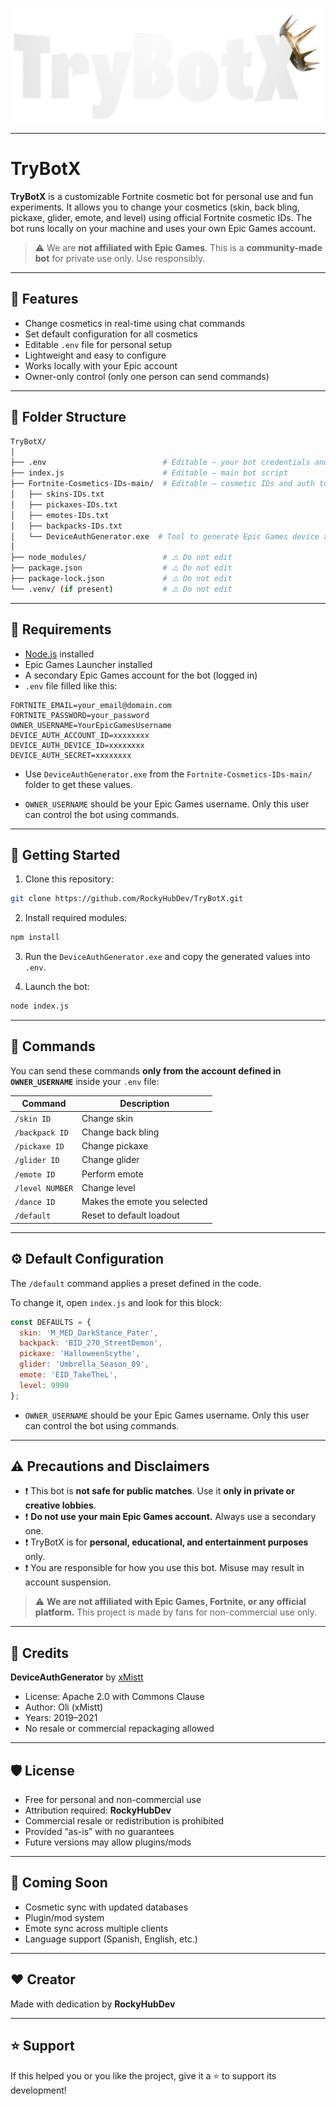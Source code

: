 <p align="left">
  <img src="assets/Logo-L.png" alt="TryBotX" width="500">
</p>

---

# TryBotX

**TryBotX** is a customizable Fortnite cosmetic bot for personal use and fun experiments. It allows you to change your cosmetics (skin, back bling, pickaxe, glider, emote, and level) using official Fortnite cosmetic IDs. The bot runs locally on your machine and uses your own Epic Games account.

> ⚠️ We are **not affiliated with Epic Games**. This is a **community-made bot** for private use only. Use responsibly.

---

## 🔧 Features

- Change cosmetics in real-time using chat commands  
- Set default configuration for all cosmetics  
- Editable `.env` file for personal setup  
- Lightweight and easy to configure  
- Works locally with your Epic account  
- Owner-only control (only one person can send commands)

---

## 📁 Folder Structure

```bash
TryBotX/
│
├── .env                          # Editable – your bot credentials and owner info
├── index.js                      # Editable – main bot script
├── Fortnite-Cosmetics-IDs-main/  # Editable – cosmetic IDs and auth tool
│   ├── skins-IDs.txt
│   ├── pickaxes-IDs.txt
│   ├── emotes-IDs.txt
│   ├── backpacks-IDs.txt
│   └── DeviceAuthGenerator.exe  # Tool to generate Epic Games device auth
│
├── node_modules/                 # ⚠️ Do not edit
├── package.json                  # ⚠️ Do not edit
├── package-lock.json             # ⚠️ Do not edit
└── .venv/ (if present)           # ⚠️ Do not edit
````

---

## 🧪 Requirements

* [Node.js](https://nodejs.org/) installed
* Epic Games Launcher installed
* A secondary Epic Games account for the bot (logged in)
* `.env` file filled like this:

```env
FORTNITE_EMAIL=your_email@domain.com
FORTNITE_PASSWORD=your_password
OWNER_USERNAME=YourEpicGamesUsername
DEVICE_AUTH_ACCOUNT_ID=xxxxxxxx
DEVICE_AUTH_DEVICE_ID=xxxxxxxx
DEVICE_AUTH_SECRET=xxxxxxxx
```

* Use `DeviceAuthGenerator.exe` from the `Fortnite-Cosmetics-IDs-main/` folder to get these values.

* `OWNER_USERNAME` should be your Epic Games username. Only this user can control the bot using commands.

---

## 🚀 Getting Started

1. Clone this repository:

```bash
git clone https://github.com/RockyHubDev/TryBotX.git
```

2. Install required modules:

```bash
npm install
```

3. Run the `DeviceAuthGenerator.exe` and copy the generated values into `.env`.

4. Launch the bot:

```bash
node index.js
```

---

## 🤖 Commands

You can send these commands **only from the account defined in `OWNER_USERNAME`** inside your `.env` file:

| Command          | Description              |
| ---------------- | ------------------------ |
| `/skin ID`       | Change skin              |
| `/backpack ID`   | Change back bling        |
| `/pickaxe ID`    | Change pickaxe           |
| `/glider ID`     | Change glider            |
| `/emote ID`      | Perform emote            |
| `/level NUMBER`  | Change level             |
| `/dance ID`      | Makes the emote you selected  |
| `/default`       | Reset to default loadout |

---

## ⚙️ Default Configuration

The `/default` command applies a preset defined in the code.

To change it, open `index.js` and look for this block:

```js
const DEFAULTS = {
  skin: 'M_MED_DarkStance_Pater',
  backpack: 'BID_270_StreetDemon',
  pickaxe: 'HalloweenScythe',
  glider: 'Umbrella_Season_09',
  emote: 'EID_TakeTheL',
  level: 9999
};
```

* `OWNER_USERNAME` should be your Epic Games username. Only this user can control the bot using commands.

---

## ⚠️ Precautions and Disclaimers

* ❗ This bot is **not safe for public matches**. Use it **only in private or creative lobbies**.
* ❗ **Do not use your main Epic Games account.** Always use a secondary one.
* ❗ TryBotX is for **personal, educational, and entertainment purposes** only.
* ❗ You are responsible for how you use this bot. Misuse may result in account suspension.

> ⚠️ **We are not affiliated with Epic Games, Fortnite, or any official platform.**
> This project is made by fans for non-commercial use only.

---

## 📜 Credits

**DeviceAuthGenerator** by [xMistt](https://github.com/xMistt/DeviceAuthGenerator)

* License: Apache 2.0 with Commons Clause
* Author: Oli (xMistt)
* Years: 2019–2021
* No resale or commercial repackaging allowed

---

## 🛡️ License

* Free for personal and non-commercial use
* Attribution required: **RockyHubDev**
* Commercial resale or redistribution is prohibited
* Provided “as-is” with no guarantees
* Future versions may allow plugins/mods

---

## 🔮 Coming Soon

* Cosmetic sync with updated databases
* Plugin/mod system
* Emote sync across multiple clients
* Language support (Spanish, English, etc.)

---

## ❤️ Creator

Made with dedication by **RockyHubDev**

---

## ⭐ Support

If this helped you or you like the project, give it a ⭐ to support its development!

